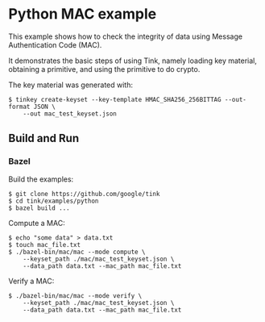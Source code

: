 # Python MAC example

This example shows how to check the integrity of data using Message
Authentication Code (MAC).

It demonstrates the basic steps of using Tink, namely loading key material,
obtaining a primitive, and using the primitive to do crypto.

The key material was generated with:

```shell
$ tinkey create-keyset --key-template HMAC_SHA256_256BITTAG --out-format JSON \
    --out mac_test_keyset.json
```

## Build and Run

### Bazel

Build the examples:

```shell
$ git clone https://github.com/google/tink
$ cd tink/examples/python
$ bazel build ...
```

Compute a MAC:

```shell
$ echo "some data" > data.txt
$ touch mac_file.txt
$ ./bazel-bin/mac/mac --mode compute \
    --keyset_path ./mac/mac_test_keyset.json \
    --data_path data.txt --mac_path mac_file.txt
```

Verify a MAC:

```shell
$ ./bazel-bin/mac/mac --mode verify \
    --keyset_path ./mac/mac_test_keyset.json \
    --data_path data.txt --mac_path mac_file.txt
```
